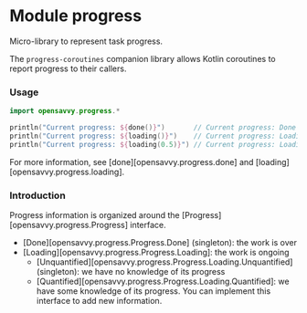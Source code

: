 # Module progress

Micro-library to represent task progress.

The `progress-coroutines` companion library allows Kotlin coroutines to report progress to their callers.

### Usage

```kotlin
import opensavvy.progress.*

println("Current progress: ${done()}")       // Current progress: Done
println("Current progress: ${loading()}")    // Current progress: Loading
println("Current progress: ${loading(0.5)}") // Current progress: Loading(50%)
```

For more information, see [done][opensavvy.progress.done] and [loading][opensavvy.progress.loading].

### Introduction

Progress information is organized around the [Progress][opensavvy.progress.Progress] interface.

- [Done][opensavvy.progress.Progress.Done] (singleton): the work is over
- [Loading][opensavvy.progress.Progress.Loading]: the work is ongoing
  - [Unquantified][opensavvy.progress.Progress.Loading.Unquantified] (singleton): we have no knowledge of its
    progress
  - [Quantified][opensavvy.progress.Progress.Loading.Quantified]: we have some knowledge of its progress. You
    can implement this interface to add new information.
